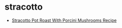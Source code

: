 # stracotto

 * [Stracotto Pot Roast With Porcini Mushrooms Recipe](../../index/s/stracotto-pot-roast-with-porcini-mushrooms-recipe.json)
